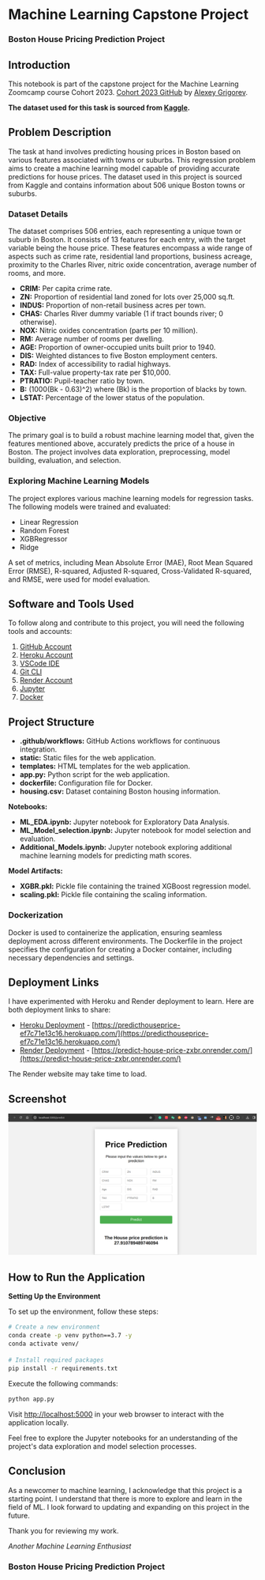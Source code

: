 
# **Machine Learning Capstone Project**
### **Boston House Pricing Prediction Project**

## **Introduction**

This notebook is part of the capstone project for the Machine Learning Zoomcamp course Cohort 2023. [Cohort 2023 GitHub](https://github.com/DataTalksClub/machine-learning-zoomcamp/tree/master/cohorts/2023) by [Alexey Grigorev](https://github.com/alexeygrigorev).

**The dataset used for this task is sourced from [Kaggle](https://www.kaggle.com/datasets/vikrishnan/boston-house-prices).**

## **Problem Description**

The task at hand involves predicting housing prices in Boston based on various features associated with towns or suburbs. This regression problem aims to create a machine learning model capable of providing accurate predictions for house prices. The dataset used in this project is sourced from Kaggle and contains information about 506 unique Boston towns or suburbs.

### Dataset Details

The dataset comprises 506 entries, each representing a unique town or suburb in Boston. It consists of 13 features for each entry, with the target variable being the house price. These features encompass a wide range of aspects such as crime rate, residential land proportions, business acreage, proximity to the Charles River, nitric oxide concentration, average number of rooms, and more.

- **CRIM:** Per capita crime rate.
- **ZN:** Proportion of residential land zoned for lots over 25,000 sq.ft.
- **INDUS:** Proportion of non-retail business acres per town.
- **CHAS:** Charles River dummy variable (1 if tract bounds river; 0 otherwise).
- **NOX:** Nitric oxides concentration (parts per 10 million).
- **RM:** Average number of rooms per dwelling.
- **AGE:** Proportion of owner-occupied units built prior to 1940.
- **DIS:** Weighted distances to five Boston employment centers.
- **RAD:** Index of accessibility to radial highways.
- **TAX:** Full-value property-tax rate per $10,000.
- **PTRATIO:** Pupil-teacher ratio by town.
- **B:** \(1000(Bk - 0.63)^2\) where \(Bk\) is the proportion of blacks by town.
- **LSTAT:** Percentage of the lower status of the population.

### Objective

The primary goal is to build a robust machine learning model that, given the features mentioned above, accurately predicts the price of a house in Boston. The project involves data exploration, preprocessing, model building, evaluation, and selection.


### Exploring Machine Learning Models

The project explores various machine learning models for regression tasks. The following models were trained and evaluated:

- Linear Regression
- Random Forest 
- XGBRegressor
- Ridge

A set of metrics, including Mean Absolute Error (MAE), Root Mean Squared Error (RMSE), R-squared, Adjusted R-squared, Cross-Validated R-squared, and RMSE, were used for model evaluation.

## **Software and Tools Used**

To follow along and contribute to this project, you will need the following tools and accounts:

1. [GitHub Account](https://github.com)
2. [Heroku Account](https://heroku.com)
3. [VSCode IDE](https://code.visualstudio.com/)
4. [Git CLI](https://git-scm.com/book/en/v2/Getting-Started-The-Command-Line)
5. [Render Account](https://render.com)
6. [Jupyter](https://jupyter.org/)
7. [Docker](https://www.docker.com/)


## **Project Structure**

- **.github/workflows:** GitHub Actions workflows for continuous integration.
- **static:** Static files for the web application.
- **templates:** HTML templates for the web application.
- **app.py:** Python script for the web application.
- **dockerfile:** Configuration file for Docker.
- **housing.csv:** Dataset containing Boston housing information.

**Notebooks:**

- **ML_EDA.ipynb:** Jupyter notebook for Exploratory Data Analysis.
- **ML_Model_selection.ipynb:** Jupyter notebook for model selection and evaluation.
- **Additional_Models.ipynb:** Jupyter notebook exploring additional machine learning models for predicting math scores.

**Model Artifacts:**

- **XGBR.pkl:** Pickle file containing the trained XGBoost regression model.
- **scaling.pkl:** Pickle file containing the scaling information.

### **Dockerization**

Docker is used to containerize the application, ensuring seamless deployment across different environments. The Dockerfile in the project specifies the configuration for creating a Docker container, including necessary dependencies and settings.

## **Deployment Links**

I have experimented with Heroku and Render deployment to learn. Here are both deployment links to share:

- [Heroku Deployment](https://predicthouseprice-ef7c71e13c16.herokuapp.com/) - [https://predicthouseprice-ef7c71e13c16.herokuapp.com/](https://predicthouseprice-ef7c71e13c16.herokuapp.com/)
- [Render Deployment](https://predict-house-price-zxbr.onrender.com/) - [https://predict-house-price-zxbr.onrender.com/](https://predict-house-price-zxbr.onrender.com/)

The Render website may take time to load.

## **Screenshot**

![Deployment Screenshot](https://github.com/snlDIU/mlzoomcamp_capstone2/blob/main/DeploymentScreenshot.png)

## **How to Run the Application**

**Setting Up the Environment**

To set up the environment, follow these steps:

```bash
# Create a new environment
conda create -p venv python==3.7 -y
conda activate venv/

# Install required packages
pip install -r requirements.txt
```

Execute the following commands:

```bash
python app.py
```

Visit [http://localhost:5000](http://localhost:5000) in your web browser to interact with the application locally.

Feel free to explore the Jupyter notebooks for an understanding of the project's data exploration and model selection processes.

## **Conclusion**

As a newcomer to machine learning, I acknowledge that this project is a starting point. I understand that there is more to explore and learn in the field of ML. I look forward to updating and expanding on this project in the future.

Thank you for reviewing my work.

*Another Machine Learning Enthusiast*



### Boston House Pricing Prediction Project

